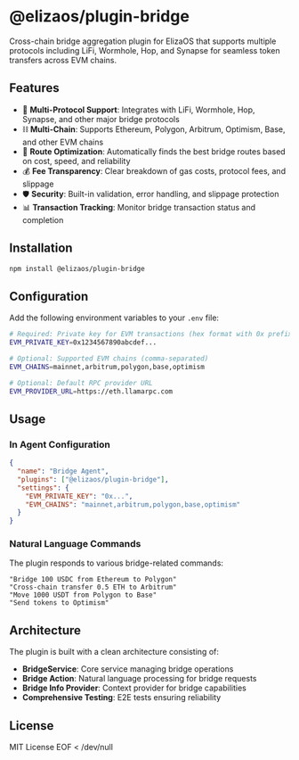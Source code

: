 # @elizaos/plugin-bridge

Cross-chain bridge aggregation plugin for ElizaOS that supports multiple protocols including LiFi, Wormhole, Hop, and Synapse for seamless token transfers across EVM chains.

## Features

- 🌉 **Multi-Protocol Support**: Integrates with LiFi, Wormhole, Hop, Synapse, and other major bridge protocols
- ⛓️ **Multi-Chain**: Supports Ethereum, Polygon, Arbitrum, Optimism, Base, and other EVM chains
- 🔄 **Route Optimization**: Automatically finds the best bridge routes based on cost, speed, and reliability
- 💰 **Fee Transparency**: Clear breakdown of gas costs, protocol fees, and slippage
- 🛡️ **Security**: Built-in validation, error handling, and slippage protection
- 📊 **Transaction Tracking**: Monitor bridge transaction status and completion

## Installation

```bash
npm install @elizaos/plugin-bridge
```

## Configuration

Add the following environment variables to your `.env` file:

```bash
# Required: Private key for EVM transactions (hex format with 0x prefix)
EVM_PRIVATE_KEY=0x1234567890abcdef...

# Optional: Supported EVM chains (comma-separated)
EVM_CHAINS=mainnet,arbitrum,polygon,base,optimism

# Optional: Default RPC provider URL
EVM_PROVIDER_URL=https://eth.llamarpc.com
```

## Usage

### In Agent Configuration

```json
{
  "name": "Bridge Agent",
  "plugins": ["@elizaos/plugin-bridge"],
  "settings": {
    "EVM_PRIVATE_KEY": "0x...",
    "EVM_CHAINS": "mainnet,arbitrum,polygon,base,optimism"
  }
}
```

### Natural Language Commands

The plugin responds to various bridge-related commands:

```
"Bridge 100 USDC from Ethereum to Polygon"
"Cross-chain transfer 0.5 ETH to Arbitrum"
"Move 1000 USDT from Polygon to Base"
"Send tokens to Optimism"
```

## Architecture

The plugin is built with a clean architecture consisting of:

- **BridgeService**: Core service managing bridge operations
- **Bridge Action**: Natural language processing for bridge requests
- **Bridge Info Provider**: Context provider for bridge capabilities
- **Comprehensive Testing**: E2E tests ensuring reliability

## License

MIT License
EOF < /dev/null